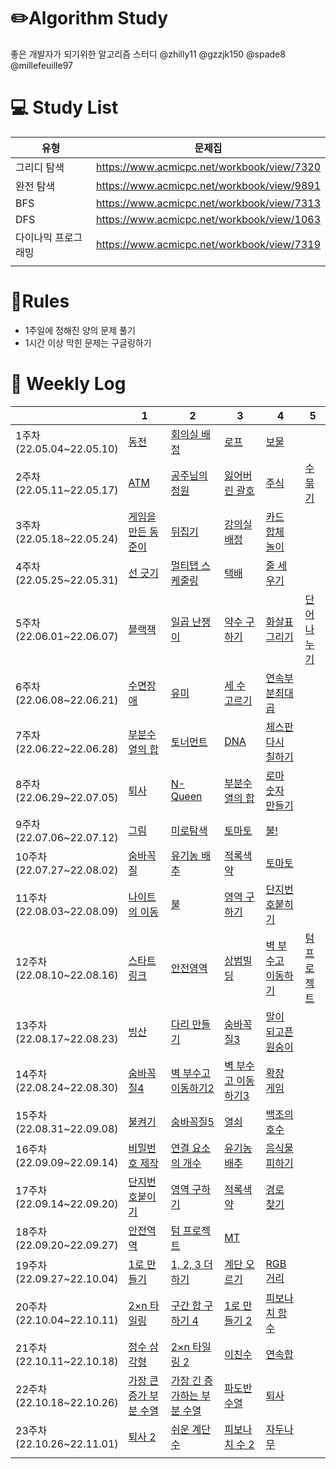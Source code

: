 # ✏️Algorithm Study

좋은 개발자가 되기위한 알고리즘 스터디
@zhilly11 @gzzjk150 @spade8 @millefeuille97


# 💻 Study List
|유형|문제집|
|---|---|
|그리디 탐색|https://www.acmicpc.net/workbook/view/7320||
|완전 탐색|https://www.acmicpc.net/workbook/view/9891||
|BFS|https://www.acmicpc.net/workbook/view/7313||
|DFS|https://www.acmicpc.net/workbook/view/1063||
|다이나믹 프로그래밍|https://www.acmicpc.net/workbook/view/7319||
||||



# 📖Rules
- 1주일에 정해진 양의 문제 풀기
- 1시간 이상 막힌 문제는 구글링하기



# 📅󠁡󠁦󠁬󠁯󠁧󠁿 Weekly Log
|                             | 1                                                      | 2                                                        | 3                                                    | 4                                                  | 5                                             |
|----------|--------|----------------------------------------------------------|------------------------------------------------------|----------------------------------------------------|-----|
| 1주차<br>(22.05.04~22.05.10)  | [동전](https://www.acmicpc.net/problem/11047)            | [회의실 배정](https://www.acmicpc.net/problem/1931)           | [로프](https://www.acmicpc.net/problem/2217)           | [보물](https://www.acmicpc.net/problem/1026)         |
| 2주차<br>(22.05.11~22.05.17)  | [ATM](https://www.acmicpc.net/problem/11399)           | [공주님의 정원](https://www.acmicpc.net/problem/2457)          | [잃어버린 괄호](https://www.acmicpc.net/problem/1541)      | [주식](https://www.acmicpc.net/problem/11501)        | [수 묶기](https://www.acmicpc.net/problem/1744)  |
| 3주차<br>(22.05.18~22.05.24)  | [게임을 만든 동준이](https://www.acmicpc.net/problem/2847)     | [뒤집기](https://www.acmicpc.net/problem/1439)              | [강의실 배정](https://www.acmicpc.net/problem/11000)      | [카드 합체 놀이](https://www.acmicpc.net/problem/15903)  ||
| 4주차<br>(22.05.25~22.05.31)  | [선 긋기](https://www.acmicpc.net/problem/2170)           | [멀티탭 스케줄링](https://www.acmicpc.net/problem/1700)         | [택배](https://www.acmicpc.net/problem/8980)           | [줄 세우기](https://www.acmicpc.net/problem/7570)      ||
| 5주차<br>(22.06.01~22.06.07)  | [블랙잭](https://www.acmicpc.net/problem/2798)            | [일곱 난쟁이](https://www.acmicpc.net/problem/2309)           | [약수 구하기](https://www.acmicpc.net/problem/2501)       | [화살표 그리기](https://www.acmicpc.net/problem/15970)   | [단어 나누기](https://www.acmicpc.net/problem/1251) |
| 6주차<br>(22.06.08~22.06.21)  | [수면장애](https://www.acmicpc.net/problem/12755)          | [유미](https://www.acmicpc.net/problem/17286)              | [세 수 고르기](https://www.acmicpc.net/problem/1503)      | [연속부분최대곱](https://www.acmicpc.net/problem/2670)    ||
| 7주차<br>(22.06.22~22.06.28)  | [부분수열의 합](https://www.acmicpc.net/problem/14225)       | [토너먼트](https://www.acmicpc.net/problem/1057)             | [DNA](https://www.acmicpc.net/problem/1969)          | [체스판 다시 칠하기](https://www.acmicpc.net/problem/1018) | []()                                          |
| 8주차<br>(22.06.29~22.07.05)  | [퇴사](https://www.acmicpc.net/problem/14501)            | [N-Queen](https://www.acmicpc.net/problem/9663)          | [부분수열의 합](https://www.acmicpc.net/problem/1182)      | [로마 숫자 만들기](https://www.acmicpc.net/problem/16922) | []()                                          |
| 9주차<br>(22.07.06~22.07.12)  | [그림](https://www.acmicpc.net/problem/1926)             | [미로탐색](https://www.acmicpc.net/problem/2178)             | [토마토](https://www.acmicpc.net/problem/7576)          | [불!](https://www.acmicpc.net/problem/4179)         | []()                                          |
| 10주차<br>(22.07.27~22.08.02) | [숨바꼭질](https://www.acmicpc.net/problem/1697)           | [유기농 배추](https://www.acmicpc.net/problem/1012)           | [적록색약](https://www.acmicpc.net/problem/10026)        | [토마토](https://www.acmicpc.net/problem/7569)        | []()                                          |
| 11주차<br>(22.08.03~22.08.09) | [나이트의 이동](https://www.acmicpc.net/problem/7562)        | [불](https://www.acmicpc.net/problem/5427)                | [영역 구하기](https://www.acmicpc.net/problem/2583)       | [단지번호붙히기](https://www.acmicpc.net/problem/2667)    | []()                                          |
| 12주차<br>(22.08.10~22.08.16) | [스타트링크](https://www.acmicpc.net/problem/5014)          | [안전영역](https://www.acmicpc.net/problem/2468)             | [상범빌딩](https://www.acmicpc.net/problem/6593)         | [벽 부수고 이동하기](https://www.acmicpc.net/problem/2206) | [텀 프로젝트](https://www.acmicpc.net/problem/9466) |
| 13주차<br>(22.08.17~22.08.23) | [빙산](https://www.acmicpc.net/problem/2573)             | [다리 만들기](https://www.acmicpc.net/problem/2146)           | [숨바꼭질3](https://www.acmicpc.net/problem/13549)       | [말이 되고픈 원숭이](https://www.acmicpc.net/problem/1600) | []()                                          |
| 14주차<br>(22.08.24~22.08.30) | [숨바꼭질4](https://www.acmicpc.net/problem/13913)         | [벽 부수고 이동하기2](https://www.acmicpc.net/problem/14442)     | [벽 부수고 이동하기3](https://www.acmicpc.net/problem/16933) | [확장 게임](https://www.acmicpc.net/problem/16920)     | []()                                          |
| 15주차<br>(22.08.31~22.09.08) | [불켜기](https://www.acmicpc.net/problem/11967)           | [숨바꼭질5](https://www.acmicpc.net/problem/17071)           | [열쇠](https://www.acmicpc.net/problem/9328)           | [백조의 호수](https://www.acmicpc.net/problem/3197)     | []()                                          |
| 16주차<br>(22.09.09~22.09.14) | [비밀번호 제작](https://www.acmicpc.net/problem/20304)       | [연결 요소의 개수](https://www.acmicpc.net/problem/11724)       | [유기농 배추](https://www.acmicpc.net/problem/1012)       | [음식물 피하기](https://www.acmicpc.net/problem/1743)    | []()                                          |
| 17주차<br>(22.09.14~22.09.20) | [단지번호붙이기](https://www.acmicpc.net/problem/2667)        | [영역 구하기](https://www.acmicpc.net/problem/2583)           | [적록색약](https://www.acmicpc.net/problem/10026)        | [경로 찾기](https://www.acmicpc.net/problem/11403)     |
| 18주차<br>(22.09.20~22.09.27) | [안전역역](https://www.acmicpc.net/problem/2468)           | [텀 프로젝트](https://www.acmicpc.net/problem/9466)           | [MT](https://www.acmicpc.net/problem/10265)          |
| 19주차<br>(22.09.27~22.10.04) | [1로 만들기](https://www.acmicpc.net/problem/1463)         | [1, 2, 3 더하기](https://www.acmicpc.net/problem/9095)      | [계단 오르기](https://www.acmicpc.net/problem/2579)       | [RGB거리](https://www.acmicpc.net/problem/1149)      |
| 20주차<br>(22.10.04~22.10.11) | [2×n 타일링](https://www.acmicpc.net/problem/11726)       | [구간 합 구하기 4](https://www.acmicpc.net/problem/11659)      | [1로 만들기 2](https://www.acmicpc.net/problem/12852)    | [피보나치 함수](https://www.acmicpc.net/problem/1003)    |
| 21주차<br>(22.10.11~22.10.18) | [정수 삼각형](https://www.acmicpc.net/problem/1932)         | [2×n 타일링 2](https://www.acmicpc.net/problem/11727)       | [이친수](https://www.acmicpc.net/problem/2193)          | [연속합](https://www.acmicpc.net/problem/1912)        |
| 22주차<br>(22.10.18~22.10.26) | [가장 큰 증가 부분 수열](https://www.acmicpc.net/problem/11055) | [가장 긴 증가하는 부분 수열](https://www.acmicpc.net/problem/11053) | [파도반 수열](https://www.acmicpc.net/problem/9461)       | [퇴사](https://www.acmicpc.net/problem/14501)        |
| 23주차<br>(22.10.26~22.11.01) | [퇴사 2](https://www.acmicpc.net/problem/15486)   | [쉬운 계단수](https://www.acmicpc.net/problem/10844)          | [피보나치 수 2](https://www.acmicpc.net/problem/2748)     | [자두나무](https://www.acmicpc.net/problem/2240)       |
|                             | []()                                                   | []()                                                     | []()                                                 | []()                                               |